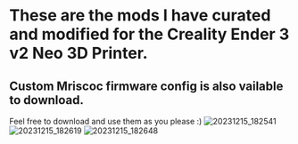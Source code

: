 # These are the mods I have curated and modified for the Creality Ender 3 v2 Neo 3D Printer.

## Custom Mriscoc firmware config is also vailable to download.

Feel free to download and use them as you please :)
![20231215_182541](https://github.com/Cr4zySh4rk/Ender3v2NeoMods/assets/75577562/a78219d4-abea-4632-8b7c-6d40979de6bf)
![20231215_182619](https://github.com/Cr4zySh4rk/Ender3v2NeoMods/assets/75577562/aac08886-e6e6-452c-b9e3-8d2dd42041d6)
![20231215_182648](https://github.com/Cr4zySh4rk/Ender3v2NeoMods/assets/75577562/0ad67ee3-b90c-4636-9e0c-7ec3b186079a)
